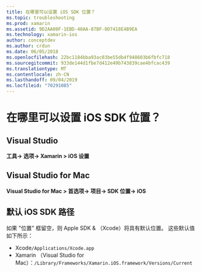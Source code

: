 ```yaml
---
title: 在哪里可以设置 iOS SDK 位置？
ms.topic: troubleshooting
ms.prod: xamarin
ms.assetid: 9D2AA00F-1EBD-40AA-87BF-0D7418E4B9EA
ms.technology: xamarin-ios
author: conceptdev
ms.author: crdun
ms.date: 06/05/2018
ms.openlocfilehash: 22bc1184bba93ac03be55db4f948603b6fbfc718
ms.sourcegitcommit: 933de144d1fbe7d412e49b743839cae4bfcac439
ms.translationtype: MT
ms.contentlocale: zh-CN
ms.lasthandoff: 09/04/2019
ms.locfileid: "70291085"
---
```

# <a name="where-can-i-set-my-ios-sdk-locations"></a>在哪里可以设置 iOS SDK 位置？

## <a name="visual-studio"></a>Visual Studio

**工具-> 选项-> Xamarin > iOS 设置**

## <a name="visual-studio-for-mac"></a>Visual Studio for Mac

**Visual Studio for Mac > 首选项-> 项目-> SDK 位置-> iOS**

## <a name="default-ios-sdk-paths"></a>默认 iOS SDK 路径

如果 "位置" 框留空，则 Apple SDK & （Xcode）将具有默认位置。 这些默认值如下所示：

- Xcode`/Applications/Xcode.app`
- Xamarin （Visual Studio for Mac）：`/Library/Frameworks/Xamarin.iOS.framework/Versions/Current`

